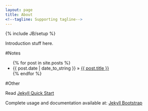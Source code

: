 ```yaml
---
layout: page
title: About 
<!--tagline: Supporting tagline-->
---
```

{% include JB/setup %}

Introduction stuff here.

#Notes

<ul class="posts">
  {% for post in site.posts %}
    <li><span>{{ post.date | date_to_string }}</span> &raquo; <a href="{{ BASE_PATH }}{{ post.url }}">{{ post.title }}</a></li>
  {% endfor %}
</ul>

#Other

Read [Jekyll Quick Start](http://jekyllbootstrap.com/usage/jekyll-quick-start.html)

Complete usage and documentation available at: [Jekyll Bootstrap](http://jekyllbootstrap.com)
